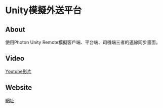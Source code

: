 # Unity模擬外送平台
## About
使用Photon Unity Remote模擬客戶端、平台端、司機端三者的連線同步畫面。  
## Video  
[Youtube影片](https://youtu.be/IbcNKkW7JtU)  
## Website
[網址](https://suu0319.github.io/UnityDeliveryPlatformDemo/)
